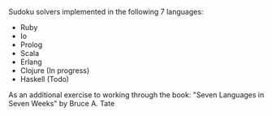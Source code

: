 Sudoku solvers implemented in the following 7 languages:
- Ruby
- Io
- Prolog
- Scala
- Erlang
- Clojure (In progress)
- Haskell (Todo)

As an additional exercise to working through the book: "Seven Languages in Seven Weeks" by Bruce A. Tate
